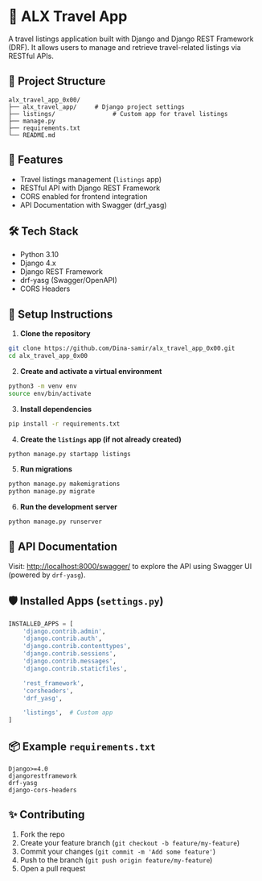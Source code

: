 
# 🧳 ALX Travel App

A travel listings application built with Django and Django REST Framework (DRF). It allows users to manage and retrieve travel-related listings via RESTful APIs.

## 📁 Project Structure

```
alx_travel_app_0x00/
├── alx_travel_app/     # Django project settings
├── listings/                # Custom app for travel listings
├── manage.py
├── requirements.txt
└── README.md
```

## 🚀 Features

- Travel listings management (`listings` app)
- RESTful API with Django REST Framework
- CORS enabled for frontend integration
- API Documentation with Swagger (drf_yasg)

## 🛠️ Tech Stack

- Python 3.10
- Django 4.x
- Django REST Framework
- drf-yasg (Swagger/OpenAPI)
- CORS Headers

## 🔧 Setup Instructions

1. **Clone the repository**

```bash
git clone https://github.com/Dina-samir/alx_travel_app_0x00.git
cd alx_travel_app_0x00
```

2. **Create and activate a virtual environment**

```bash
python3 -m venv env
source env/bin/activate
```

3. **Install dependencies**

```bash
pip install -r requirements.txt
```

4. **Create the `listings` app (if not already created)**

```bash
python manage.py startapp listings
```

5. **Run migrations**

```bash
python manage.py makemigrations
python manage.py migrate
```

6. **Run the development server**

```bash
python manage.py runserver
```

## 🔌 API Documentation

Visit: [http://localhost:8000/swagger/](http://localhost:8000/swagger/) to explore the API using Swagger UI (powered by `drf-yasg`).

## 🛡️ Installed Apps (`settings.py`)

```python
INSTALLED_APPS = [
    'django.contrib.admin',
    'django.contrib.auth',
    'django.contrib.contenttypes',
    'django.contrib.sessions',
    'django.contrib.messages',
    'django.contrib.staticfiles',

    'rest_framework',
    'corsheaders',
    'drf_yasg',

    'listings',  # Custom app
]
```

## 📦 Example `requirements.txt`

```
Django>=4.0
djangorestframework
drf-yasg
django-cors-headers
```

## ✨ Contributing

1. Fork the repo
2. Create your feature branch (`git checkout -b feature/my-feature`)
3. Commit your changes (`git commit -m 'Add some feature'`)
4. Push to the branch (`git push origin feature/my-feature`)
5. Open a pull request


